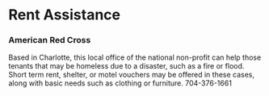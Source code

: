 # Rent Assistance

### American Red Cross
Based in Charlotte, this local office of the national non-profit can help those tenants that may be homeless due to a disaster, such as a fire or flood. Short term rent, shelter, or motel vouchers may be offered in these cases, along with basic needs such as clothing or furniture. 704-376-1661
